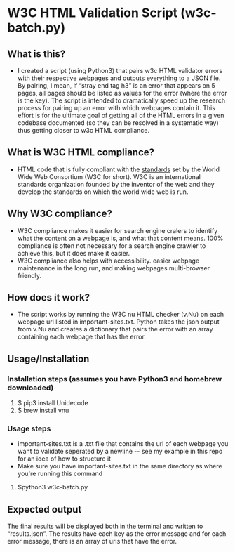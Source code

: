 # W3C HTML Validation Script (w3c-batch.py)
## What is this?
* I created a script (using Python3) that pairs w3c HTML validator errors with their respective webpages and outputs everything to a JSON file. By pairing, I mean, if “stray end tag h3” is an error that appears on 5 pages, all pages should be listed as values for the error (where the error is the key). The script is intended to dramatically speed up the research process for pairing up an error with which webpages contain it. This effort is for the ultimate goal of getting all of the HTML errors in a given codebase documented (so they can be resolved in a systematic way) thus getting closer to w3c HTML compliance.

## What is W3C HTML compliance?
* HTML code that is fully compliant with the <a href='https://www.w3.org/standards/'>standards</a> set by the World Wide Web Consortium (W3C for short). W3C is an international standards organization founded by the inventor of the web and they develop the standards on which the world wide web is run.

## Why W3C compliance?
* W3C compliance makes it easier for search engine cralers to identify what the content on a webpage is, and what that content means. 100% compliance is often not necessary for a search engine crawler to achieve this, but it does make it easier.
* W3C compliance also helps with accessibility. easier webpage maintenance in the long run, and making webpages multi-browser friendly.

## How does it work?
* The script works by running the W3C nu HTML checker (v.Nu) on each webpage url listed in important-sites.txt. Python takes the json output from v.Nu and creates a dictionary that pairs the error with an array containing each webpage that has the error.

## Usage/Installation
### Installation steps (assumes you have Python3 and homebrew downloaded)
1. $ pip3 install Unidecode
1. $ brew install vnu

### Usage steps
* important-sites.txt is a .txt file that contains the url of each webpage you want to validate seperated by a newline -- see my example in this repo for an idea of how to structure it
* Make sure you have important-sites.txt in the same directory as where you're running this command
1. $python3 w3c-batch.py

## Expected output
The final results will be displayed both in the terminal and written to “results.json”. The results have each key as the error message and for each error message, there is an array of uris that have the error.
